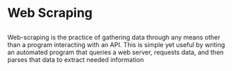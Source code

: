 # Web Scraping
##
Web-scraping is the practice of gathering data through any means other than a program interacting with an API. This is simple yet useful by writing an automated program that queries a web server, requests data, and then parses that data to extract needed information
